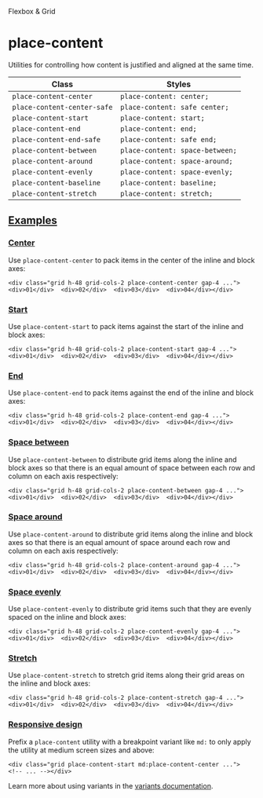 Flexbox & Grid

# place-content

Utilities for controlling how content is justified and aligned at the same time.

| Class                       | Styles                          |
| --------------------------- | ------------------------------- |
| `place-content-center`      | `place-content: center;`        |
| `place-content-center-safe` | `place-content: safe center;`   |
| `place-content-start`       | `place-content: start;`         |
| `place-content-end`         | `place-content: end;`           |
| `place-content-end-safe`    | `place-content: safe end;`      |
| `place-content-between`     | `place-content: space-between;` |
| `place-content-around`      | `place-content: space-around;`  |
| `place-content-evenly`      | `place-content: space-evenly;`  |
| `place-content-baseline`    | `place-content: baseline;`      |
| `place-content-stretch`     | `place-content: stretch;`       |

## [Examples](#examples)

### [Center](#center)

Use `place-content-center` to pack items in the center of the inline and block axes:

```
<div class="grid h-48 grid-cols-2 place-content-center gap-4 ...">  <div>01</div>  <div>02</div>  <div>03</div>  <div>04</div></div>
```

### [Start](#start)

Use `place-content-start` to pack items against the start of the inline and block axes:

```
<div class="grid h-48 grid-cols-2 place-content-start gap-4 ...">  <div>01</div>  <div>02</div>  <div>03</div>  <div>04</div></div>
```

### [End](#end)

Use `place-content-end` to pack items against the end of the inline and block axes:

```
<div class="grid h-48 grid-cols-2 place-content-end gap-4 ...">  <div>01</div>  <div>02</div>  <div>03</div>  <div>04</div></div>
```

### [Space between](#space-between)

Use `place-content-between` to distribute grid items along the inline and block axes so that there is an equal amount of space between each row and column on each axis respectively:

```
<div class="grid h-48 grid-cols-2 place-content-between gap-4 ...">  <div>01</div>  <div>02</div>  <div>03</div>  <div>04</div></div>
```

### [Space around](#space-around)

Use `place-content-around` to distribute grid items along the inline and block axes so that there is an equal amount of space around each row and column on each axis respectively:

```
<div class="grid h-48 grid-cols-2 place-content-around gap-4 ...">  <div>01</div>  <div>02</div>  <div>03</div>  <div>04</div></div>
```

### [Space evenly](#space-evenly)

Use `place-content-evenly` to distribute grid items such that they are evenly spaced on the inline and block axes:

```
<div class="grid h-48 grid-cols-2 place-content-evenly gap-4 ...">  <div>01</div>  <div>02</div>  <div>03</div>  <div>04</div></div>
```

### [Stretch](#stretch)

Use `place-content-stretch` to stretch grid items along their grid areas on the inline and block axes:

```
<div class="grid h-48 grid-cols-2 place-content-stretch gap-4 ...">  <div>01</div>  <div>02</div>  <div>03</div>  <div>04</div></div>
```

### [Responsive design](#responsive-design)

Prefix a `place-content` utility with a breakpoint variant like `md:` to only apply the utility at medium screen sizes and above:

```
<div class="grid place-content-start md:place-content-center ...">  <!-- ... --></div>
```

Learn more about using variants in the [variants documentation](/docs/hover-focus-and-other-states).
